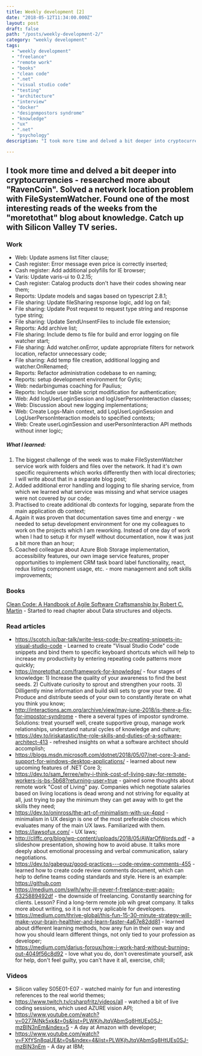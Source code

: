 ```yaml
---
title: Weekly development [2] 
date: "2018-05-12T11:34:00.000Z"
layout: post
draft: false
path: "/posts/weekly-development-2/"
category: "weekly development"
tags:
  - "weekly development"
  - "freelance"
  - "remote work"
  - "books"
  - "clean code"
  - ".net"
  - "visual studio code"
  - "testing"
  - "architecture"
  - "interview"
  - "docker"
  - "designmpostors syndrome"
  - "knowledge"
  - "ux"
  - ".net"
  - "psychology"
description: "I took more time and delved a bit deeper into cryptocurrencies - researched more about "RavenCoin". Solved a network location problem with FileSystemWatcher. Found one of the most interesting reads of the weeks from the "moretothat" blog about knowledge. Catch up with Silicon Valley TV series."

---
```

I took more time and delved a bit deeper into cryptocurrencies - researched more about "RavenCoin". Solved a network location problem with FileSystemWatcher. Found one of the most interesting reads of the weeks from the "moretothat" blog about knowledge. Catch up with Silicon Valley TV series.
---

### Work
* Web: Update asmens list filter clause;
* Cash register: Error message even price is correctly inserted;
* Cash register: Add additional polyfills for IE browser;
* Varis: Update varis-ui to 0.2.15;
* Cash register:  Catalog products don't have their codes showing near them;  
* Reports: Update models and sagas based on typescript 2.8.1;
* File sharing: Update fileSharing response logic, add log on fail;
* File sharing: Update Post request to request type string and response type string;
* File sharing: Update SendUnsentFiles to include file extension;  
* Reports: Add archive list;
* File sharing: Include demo ts file for build and error logging on file watcher start;
* File sharing: Add watcher.onError, update appropriate filters for network location, refactor unnecessary code;
* File sharing: Add temp file creation, additional logging and watcher.OnRenamed;
* Reports: Refactor administration codebase to en naming;
* Reports: setup development environment for Gytis;
* Web: nedarbingumas coaching for Paulius;
* Reports: Include user table script modification for authentication;  
* Web: Add logUserLoginSession and logUserPersonInteraction classes;
* Web: Discussion about new logging implementations;
* Web: Create Logs-Main context, add LogUserLoginSession and LogUserPersonInteraction models to specified contexts;
* Web: Create userLoginSession and userPersonInteraction API methods without inner logic;

##### What I learned:
1. The biggest challenge of the week was to make FileSystemWatcher service work with folders and files over the network. It had it's own specific requirements which works differently then with local directories; I will write about that in a separate blog post;
2. Added additional error handling and logging to file sharing service, from which we learned what service was missing and what service usages were not covered by our code;
3. Practised to create additional db contexts for logging, separate from the main application db context;
4. Again it was proven that documentation saves time and energy - we needed to setup development environment for one my colleagues to work on the projects which I am reworking. Instead of one day of work when I had to setup it for myself without documentation, now it was just a bit more than an hour; 
5. Coached colleague about Azure Blob Storage implementation, accessibility features, our own image service features, proper opportunities to implement CRM task board label functionality, react, redux listing component usage, etc. - more management and soft skills improvements;

### Books
[Clean Code: A Handbook of Agile Software Craftsmanship by Robert C. Martin](https://www.goodreads.com/book/show/3735293-clean-code) - Started to read chapter about Data structures and objects.

### Read articles
* https://scotch.io/bar-talk/write-less-code-by-creating-snippets-in-visual-studio-code - Learned to create "Visual Studio Code" code snippets and bind them to specific keyboard shortcuts which will help to increase my productivity by entering repeating code patterns more quickly;
* https://moretothat.com/framework-for-knowledge/ - four stages of knowledge: 1) Increase the quality of your awareness to find the best seeds. 2) Cultivate curiosity to sprout and strengthen your roots. 3) Dilligently mine information and build skill sets to grow your tree. 4) Produce and distribute seeds of your own to constantly iterate on what you think you know;
* http://interactions.acm.org/archive/view/may-june-2018/is-there-a-fix-for-impostor-syndrome - there a several types of impostor syndrome. Solutions: treat yourself well, create supportive group, manage work relationships, understand natural cycles of knowledge and culture;
* https://dev.to/iriskatastic/the-role-skills-and-duties-of-a-software-architect-413 - refreshed insights on what a software architect should accomplish;
* https://blogs.msdn.microsoft.com/dotnet/2018/05/07/net-core-3-and-support-for-windows-desktop-applications/ - learned about new upcoming features of .NET Core 3;
* https://dev.to/sam_ferree/why-i-think-cost-of-living-pay-for-remote-workers-is-bs-5b68?returning-user=true - gained some thoughts about remote work "Cost of Living" pay. Companies which negotiate salaries based on living locations is dead wrong and not striving for equality at all, just trying to pay the minimum they can get away with to get the skills they need;
* https://dev.to/oninross/the-art-of-minimalism-with-ux-4ppd - minimalism in UX design is one of the most preferable choices which evaluates many of the main UX laws. Familiarized with them.
* https://lawsofux.com/ - UX laws;
* http://cliffc.org/blog/wp-content/uploads/2018/05/AWarOfWords.pdf - a slideshow presentation, showing how to avoid abuse. It talks more deeply about emotional processing and verbal communication, salary negotiations.
* https://dev.to/gabeguz/good-practices---code-review-comments-455 - learned how to create code review comments document, which can help to define teams coding standards and style. Here is an example: https://github.com
* https://medium.com/swlh/why-ill-never-f-freelance-ever-again-4325889492df - the downside of freelancing. Constantly searching for clients. Lesson? Find a long-term remote job wih great company. It talks more about writing, so it is not very aplicable for developers.
* https://medium.com/thrive-global/this-fun-15-30-minute-strategy-will-make-your-brain-healthier-and-learn-faster-4a67e82dd81 - learned about different learning methods, how arey fun in their own way and how you should learn different things, not only tied to your profession as developer;
* https://medium.com/darius-foroux/how-i-work-hard-without-burning-out-4049f56c8d92 - love what you do, don't overestimate yourself, ask for help, don't feel guilty, you can't have it all, exercise, chill;
 
### Videos
* Silicon valley S05E01-E07 - watched mainly for fun and interesting references to the real world themes;
* https://www.twitch.tv/csharpfritz/videos/all - watched a bit of live coding sessions, which used AZURE vision API;
* https://www.youtube.com/watch?v=0277AINk5xk&t=0s&list=PLWKjhJtqVAbmSg8HtUEs0SJ-mzBIN3nEm&index=5 - A day at Amazon with developer;
* https://www.youtube.com/watch?v=FXfYSn8qaUE&t=0s&index=4&list=PLWKjhJtqVAbmSg8HtUEs0SJ-mzBIN3nEm - A day at IBM;

<!--stackedit_data:
eyJoaXN0b3J5IjpbLTEyNDAyMTYzMzAsOTEyNzI5MDM1LDIwMz
Y1OTkzODMsLTMwMTIwMDI5MSwtMzE1Mjc1MzA0LDExMDQxNTcw
NzJdfQ==
-->
